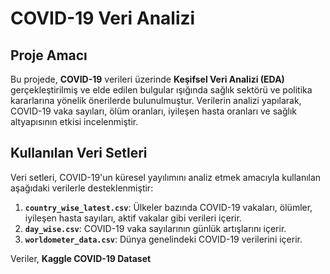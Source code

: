# COVID-19 Veri Analizi

## Proje Amacı
Bu projede, **COVID-19** verileri üzerinde **Keşifsel Veri Analizi (EDA)** gerçekleştirilmiş ve elde edilen bulgular ışığında sağlık sektörü ve politika kararlarına yönelik önerilerde bulunulmuştur. Verilerin analizi yapılarak, COVID-19 vaka sayıları, ölüm oranları, iyileşen hasta oranları ve sağlık altyapısının etkisi incelenmiştir. 

## Kullanılan Veri Setleri
Veri setleri, COVID-19'un küresel yayılımını analiz etmek amacıyla kullanılan aşağıdaki verilerle desteklenmiştir:
1. **`country_wise_latest.csv`**: Ülkeler bazında COVID-19 vakaları, ölümler, iyileşen hasta sayıları, aktif vakalar gibi verileri içerir.
2. **`day_wise.csv`**: COVID-19 vaka sayılarının günlük artışlarını içerir.
3. **`worldometer_data.csv`**: Dünya genelindeki COVID-19 verilerini içerir.

Veriler, **Kaggle COVID-19 Dataset** 


